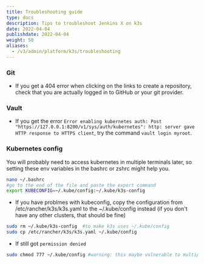 ```yaml
---
title: Troubleshooting guide 
type: docs
description: Tips to troubleshoot Jenkins X on k3s 
date: 2022-04-04
publishdate: 2022-04-04
weight: 50
aliases:
  - /v3/admin/platform/k3s/troubleshooting
---
```


### Git
- If you get a 404 error when clicking on the links to create a repository, check that you are actually logged in to GitHub or your git provider.



### Vault
- If you get the error `Error enabling kubernetes auth: Post "https://127.0.0.1:8200/v1/sys/auth/kubernetes": http: server gave HTTP response to HTTPS client`, try the command `vault login myroot`.

### Kubernetes config

You will probably need to access kubernetes in multiple terminals later, so setting these env variables in the bashrc or zshrc might help you.

```bash
nano ~/.bashrc
#go to the end of the file and paste the export command
export KUBECONFIG=~/.kube/config:~/.kube/k3s-config
```

- If you have problmes with kubeconfig, copy the configuration from /etc/rancher/k3s/k3s.yaml to the ~/.kube/config instead (if you don't have any other clusters, that should be fine)
```bash
sudo rm ~/.kube/k3s-config  #to make k3s uses ~/.kube/config
sudo cp /etc/rancher/k3s/k3s.yaml ~/.kube/config
```
- If still got `permission denied`
```bash
sudo chmod 777 ~/.kube/config #warning: this maybe vulnerable to multiple users 
```